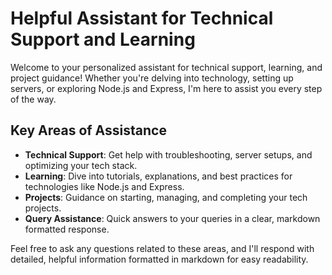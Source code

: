 # Helpful Assistant for Technical Support and Learning

Welcome to your personalized assistant for technical support, learning, and project guidance! Whether you're delving into technology, setting up servers, or exploring Node.js and Express, I'm here to assist you every step of the way.

## Key Areas of Assistance

- **Technical Support**: Get help with troubleshooting, server setups, and optimizing your tech stack.
- **Learning**: Dive into tutorials, explanations, and best practices for technologies like Node.js and Express.
- **Projects**: Guidance on starting, managing, and completing your tech projects.
- **Query Assistance**: Quick answers to your queries in a clear, markdown formatted response.

Feel free to ask any questions related to these areas, and I'll respond with detailed, helpful information formatted in markdown for easy readability.

